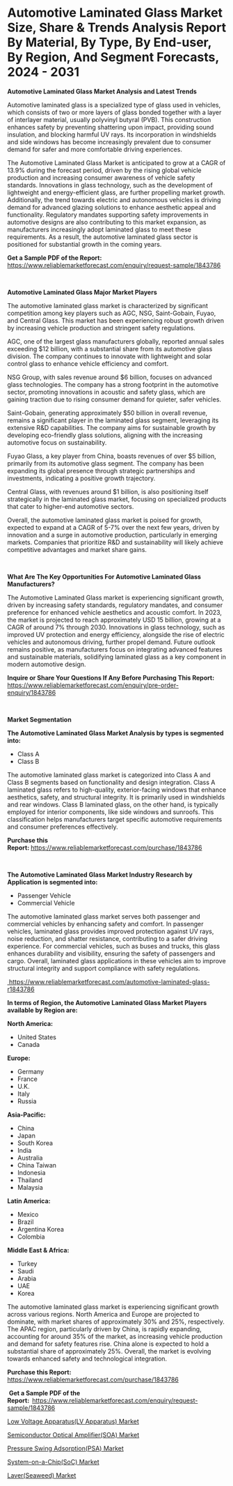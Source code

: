 <p><h1>Automotive Laminated Glass Market Size, Share & Trends Analysis Report By Material, By Type, By End-user, By Region, And Segment Forecasts, 2024 - 2031</h1></p><p><strong>Automotive Laminated Glass Market Analysis and Latest Trends</strong></p>
<p><p>Automotive laminated glass is a specialized type of glass used in vehicles, which consists of two or more layers of glass bonded together with a layer of interlayer material, usually polyvinyl butyral (PVB). This construction enhances safety by preventing shattering upon impact, providing sound insulation, and blocking harmful UV rays. Its incorporation in windshields and side windows has become increasingly prevalent due to consumer demand for safer and more comfortable driving experiences.</p><p>The Automotive Laminated Glass Market is anticipated to grow at a CAGR of 13.9% during the forecast period, driven by the rising global vehicle production and increasing consumer awareness of vehicle safety standards. Innovations in glass technology, such as the development of lightweight and energy-efficient glass, are further propelling market growth. Additionally, the trend towards electric and autonomous vehicles is driving demand for advanced glazing solutions to enhance aesthetic appeal and functionality. Regulatory mandates supporting safety improvements in automotive designs are also contributing to this market expansion, as manufacturers increasingly adopt laminated glass to meet these requirements. As a result, the automotive laminated glass sector is positioned for substantial growth in the coming years.</p></p>
<p><strong>Get a Sample PDF of the Report:&nbsp;</strong> <a href="https://www.reliablemarketforecast.com/enquiry/request-sample/1843786?utm_campaign=1568&utm_medium=2&utm_source=Github&utm_content=ia&utm_term=02112024&utm_id=automotive-laminated-glass">https://www.reliablemarketforecast.com/enquiry/request-sample/1843786</a></p>
<p>&nbsp;</p>
<p><strong>Automotive Laminated Glass Major Market Players</strong></p>
<p><p>The automotive laminated glass market is characterized by significant competition among key players such as AGC, NSG, Saint-Gobain, Fuyao, and Central Glass. This market has been experiencing robust growth driven by increasing vehicle production and stringent safety regulations.</p><p>AGC, one of the largest glass manufacturers globally, reported annual sales exceeding $12 billion, with a substantial share from its automotive glass division. The company continues to innovate with lightweight and solar control glass to enhance vehicle efficiency and comfort.</p><p>NSG Group, with sales revenue around $6 billion, focuses on advanced glass technologies. The company has a strong footprint in the automotive sector, promoting innovations in acoustic and safety glass, which are gaining traction due to rising consumer demand for quieter, safer vehicles.</p><p>Saint-Gobain, generating approximately $50 billion in overall revenue, remains a significant player in the laminated glass segment, leveraging its extensive R&D capabilities. The company aims for sustainable growth by developing eco-friendly glass solutions, aligning with the increasing automotive focus on sustainability.</p><p>Fuyao Glass, a key player from China, boasts revenues of over $5 billion, primarily from its automotive glass segment. The company has been expanding its global presence through strategic partnerships and investments, indicating a positive growth trajectory.</p><p>Central Glass, with revenues around $1 billion, is also positioning itself strategically in the laminated glass market, focusing on specialized products that cater to higher-end automotive sectors.</p><p>Overall, the automotive laminated glass market is poised for growth, expected to expand at a CAGR of 5-7% over the next few years, driven by innovation and a surge in automotive production, particularly in emerging markets. Companies that prioritize R&D and sustainability will likely achieve competitive advantages and market share gains.</p></p>
<p>&nbsp;</p>
<p><strong>What Are The Key Opportunities For Automotive Laminated Glass Manufacturers?</strong></p>
<p><p>The Automotive Laminated Glass market is experiencing significant growth, driven by increasing safety standards, regulatory mandates, and consumer preference for enhanced vehicle aesthetics and acoustic comfort. In 2023, the market is projected to reach approximately USD 15 billion, growing at a CAGR of around 7% through 2030. Innovations in glass technology, such as improved UV protection and energy efficiency, alongside the rise of electric vehicles and autonomous driving, further propel demand. Future outlook remains positive, as manufacturers focus on integrating advanced features and sustainable materials, solidifying laminated glass as a key component in modern automotive design.</p></p>
<p><strong>Inquire or Share Your Questions If Any Before Purchasing This Report:</strong> <a href="https://www.reliablemarketforecast.com/enquiry/pre-order-enquiry/1843786?utm_campaign=1568&utm_medium=2&utm_source=Github&utm_content=ia&utm_term=02112024&utm_id=automotive-laminated-glass">https://www.reliablemarketforecast.com/enquiry/pre-order-enquiry/1843786</a></p>
<p>&nbsp;</p>
<p><strong>Market Segmentation</strong></p>
<p><strong>The Automotive Laminated Glass Market Analysis by types is segmented into:</strong></p>
<p><ul><li>Class A</li><li>Class B</li></ul></p>
<p><p>The automotive laminated glass market is categorized into Class A and Class B segments based on functionality and design integration. Class A laminated glass refers to high-quality, exterior-facing windows that enhance aesthetics, safety, and structural integrity. It is primarily used in windshields and rear windows. Class B laminated glass, on the other hand, is typically employed for interior components, like side windows and sunroofs. This classification helps manufacturers target specific automotive requirements and consumer preferences effectively.</p></p>
<p><strong>Purchase this Report:&nbsp;</strong><a href="https://www.reliablemarketforecast.com/purchase/1843786?utm_campaign=1568&utm_medium=2&utm_source=Github&utm_content=ia&utm_term=02112024&utm_id=automotive-laminated-glass">https://www.reliablemarketforecast.com/purchase/1843786</a></p>
<p>&nbsp;</p>
<p><strong>The Automotive Laminated Glass Market Industry Research by Application is segmented into:</strong></p>
<p><ul><li>Passenger Vehicle</li><li>Commercial Vehicle</li></ul></p>
<p><p>The automotive laminated glass market serves both passenger and commercial vehicles by enhancing safety and comfort. In passenger vehicles, laminated glass provides improved protection against UV rays, noise reduction, and shatter resistance, contributing to a safer driving experience. For commercial vehicles, such as buses and trucks, this glass enhances durability and visibility, ensuring the safety of passengers and cargo. Overall, laminated glass applications in these vehicles aim to improve structural integrity and support compliance with safety regulations.</p></p>
<p><a href="https://www.reliablemarketforecast.com/automotive-laminated-glass-r1843786?utm_campaign=1568&utm_medium=2&utm_source=Github&utm_content=ia&utm_term=02112024&utm_id=automotive-laminated-glass">&nbsp;https://www.reliablemarketforecast.com/automotive-laminated-glass-r1843786</a></p>
<p><strong>In terms of Region, the Automotive Laminated Glass Market Players available by Region are:</strong></p>
<p>
    <p> <strong> North America: </strong>
        <ul>
            <li>United States</li>
            <li>Canada</li>
        </ul>
        </p> 
    <p> <strong> Europe: </strong>
        <ul>
            <li>Germany</li>
            <li>France</li>
            <li>U.K.</li>
            <li>Italy</li>
            <li>Russia</li>
        </ul>
        </p> 
    <p> <strong> Asia-Pacific: </strong>
        <ul>
            <li>China</li>
            <li>Japan</li>
            <li>South Korea</li>
            <li>India</li>
            <li>Australia</li>
            <li>China Taiwan</li>
            <li>Indonesia</li>
            <li>Thailand</li>
            <li>Malaysia</li>
        </ul>
        </p> 
    <p> <strong> Latin America: </strong>
        <ul>
            <li>Mexico</li>
            <li>Brazil</li>
            <li>Argentina Korea</li>
            <li>Colombia</li>
        </ul>
        </p> 
    <p> <strong> Middle East & Africa: </strong>
        <ul>
            <li>Turkey</li>
            <li>Saudi</li>
            <li>Arabia</li>
            <li>UAE</li>
            <li>Korea</li>
        </ul>
    </p>
    </p>
<p><p>The automotive laminated glass market is experiencing significant growth across various regions. North America and Europe are projected to dominate, with market shares of approximately 30% and 25%, respectively. The APAC region, particularly driven by China, is rapidly expanding, accounting for around 35% of the market, as increasing vehicle production and demand for safety features rise. China alone is expected to hold a substantial share of approximately 25%. Overall, the market is evolving towards enhanced safety and technological integration.</p></p>
<p><strong>Purchase this Report: </strong><a href="https://www.reliablemarketforecast.com/purchase/1843786?utm_campaign=1568&utm_medium=2&utm_source=Github&utm_content=ia&utm_term=02112024&utm_id=automotive-laminated-glass">https://www.reliablemarketforecast.com/purchase/1843786</a></p>
<p>&nbsp;<strong>Get a Sample PDF of the Report:&nbsp;&nbsp;</strong><a href="https://www.reliablemarketforecast.com/enquiry/request-sample/1843786?utm_campaign=1568&utm_medium=2&utm_source=Github&utm_content=ia&utm_term=02112024&utm_id=automotive-laminated-glass">https://www.reliablemarketforecast.com/enquiry/request-sample/1843786</a></p>
<p><strong></strong></p>
<p><p><a href="https://www.linkedin.com/pulse/future-ready-strategic-insights-global-low-voltage-apparatuslv-hmjwc?utm_campaign=1568&utm_medium=2&utm_source=Github&utm_content=ia&utm_term=02112024&utm_id=automotive-laminated-glass">Low Voltage Apparatus(LV Apparatus) Market</a></p><p><a href="https://www.linkedin.com/pulse/decoding-semiconductor-optical-amplifiersoa-market-signals-sedac?utm_campaign=1568&utm_medium=2&utm_source=Github&utm_content=ia&utm_term=02112024&utm_id=automotive-laminated-glass">Semiconductor Optical Amplifier(SOA) Market</a></p><p><a href="https://www.linkedin.com/pulse/pressure-swing-adsorptionpsa-market-research-report-exploring-vftec?utm_campaign=1568&utm_medium=2&utm_source=Github&utm_content=ia&utm_term=02112024&utm_id=automotive-laminated-glass">Pressure Swing Adsorption(PSA) Market</a></p><p><a href="https://www.linkedin.com/pulse/system-on-a-chipsoc-market-overview-forecast-2024-2031-jwtdc?utm_campaign=1568&utm_medium=2&utm_source=Github&utm_content=ia&utm_term=02112024&utm_id=automotive-laminated-glass">System-on-a-Chip(SoC) Market</a></p><p><a href="https://www.linkedin.com/pulse/laverseaweed-market-pulse-86-expansion-blueprint-2024-2031-8nlfc?utm_campaign=1568&utm_medium=2&utm_source=Github&utm_content=ia&utm_term=02112024&utm_id=automotive-laminated-glass">Laver(Seaweed) Market</a></p></p>